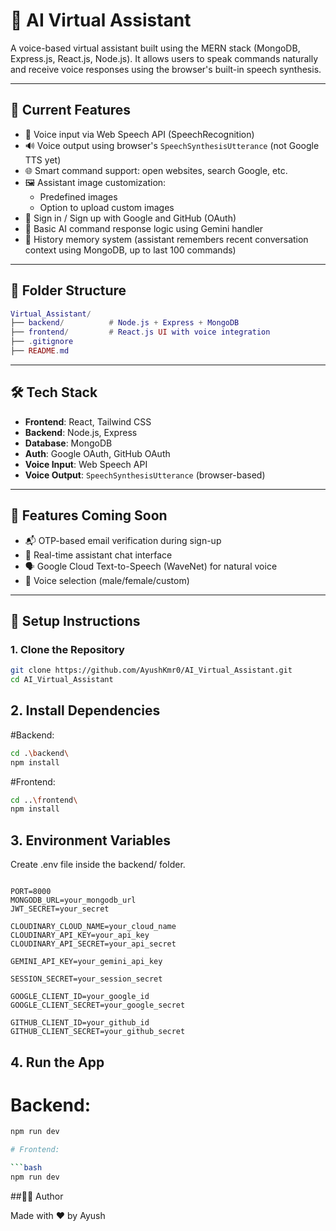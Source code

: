 # 🧠 AI Virtual Assistant

A voice-based virtual assistant built using the MERN stack (MongoDB, Express.js, React.js, Node.js). It allows users to speak commands naturally and receive voice responses using the browser's built-in speech synthesis.

---

## 🚀 Current Features

- 🎤 Voice input via Web Speech API (SpeechRecognition)
- 🔊 Voice output using browser's `SpeechSynthesisUtterance` (not Google TTS yet)
- 🌐 Smart command support: open websites, search Google, etc.
- 🖼️ Assistant image customization:
  - Predefined images
  - Option to upload custom images
- 🔐 Sign in / Sign up with Google and GitHub (OAuth)
- 🧠 Basic AI command response logic using Gemini handler
- 🧾 History memory system (assistant remembers recent conversation context using MongoDB, up to last 100 commands)

---

## 📁 Folder Structure

```lua
Virtual_Assistant/
├── backend/          # Node.js + Express + MongoDB
├── frontend/         # React.js UI with voice integration
├── .gitignore
├── README.md

```
---

## 🛠️ Tech Stack

- **Frontend**: React, Tailwind CSS
- **Backend**: Node.js, Express
- **Database**: MongoDB
- **Auth**: Google OAuth, GitHub OAuth
- **Voice Input**: Web Speech API
- **Voice Output**: `SpeechSynthesisUtterance` (browser-based)

---

## 🧪 Features Coming Soon

- 📬 OTP-based email verification during sign-up
- 💬 Real-time assistant chat interface
- 🗣️ Google Cloud Text-to-Speech (WaveNet) for natural voice
- 👥 Voice selection (male/female/custom)

---

## 🧰 Setup Instructions

### 1. Clone the Repository

```bash
git clone https://github.com/AyushKmr0/AI_Virtual_Assistant.git
cd AI_Virtual_Assistant

```

## 2. Install Dependencies

#Backend:

```bash
cd .\backend\
npm install

```

#Frontend:

```bash
cd ..\frontend\
npm install

```

## 3. Environment Variables

Create .env file inside the backend/ folder.

```env

PORT=8000
MONGODB_URL=your_mongodb_url
JWT_SECRET=your_secret

CLOUDINARY_CLOUD_NAME=your_cloud_name
CLOUDINARY_API_KEY=your_api_key
CLOUDINARY_API_SECRET=your_api_secret

GEMINI_API_KEY=your_gemini_api_key

SESSION_SECRET=your_session_secret

GOOGLE_CLIENT_ID=your_google_id
GOOGLE_CLIENT_SECRET=your_google_secret

GITHUB_CLIENT_ID=your_github_id
GITHUB_CLIENT_SECRET=your_github_secret

```

## 4. Run the App

# Backend:

```bash
npm run dev

# Frontend:

```bash
npm run dev

```

##👨‍💻 Author

Made with ❤️ by Ayush
